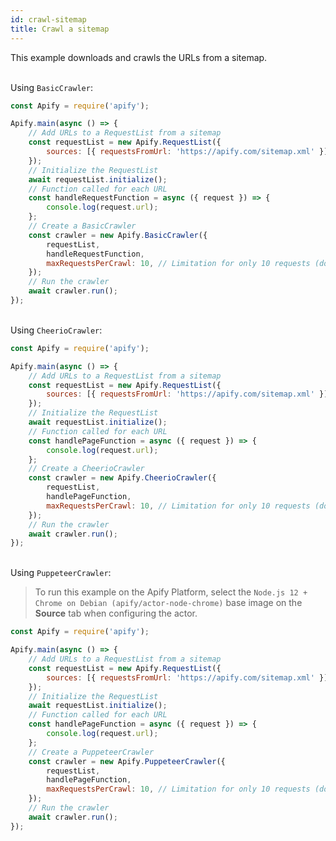 ```yaml
---
id: crawl-sitemap
title: Crawl a sitemap
---
```


This example downloads and crawls the URLs from a sitemap.

<!--DOCUSAURUS_CODE_TABS-->

<!-- BasicCrawler -->
\
Using `BasicCrawler`:

```javascript
const Apify = require('apify');

Apify.main(async () => {
    // Add URLs to a RequestList from a sitemap
    const requestList = new Apify.RequestList({
        sources: [{ requestsFromUrl: 'https://apify.com/sitemap.xml' }], // Sitemap url goes here
    });
    // Initialize the RequestList
    await requestList.initialize();
    // Function called for each URL
    const handleRequestFunction = async ({ request }) => {
        console.log(request.url);
    };
    // Create a BasicCrawler
    const crawler = new Apify.BasicCrawler({
        requestList,
        handleRequestFunction,
        maxRequestsPerCrawl: 10, // Limitation for only 10 requests (do not use if you want to crawl a sitemap)
    });
    // Run the crawler
    await crawler.run();
});
```

<!-- CheerioCrawler -->
\
Using `CheerioCrawler`:

```javascript
const Apify = require('apify');

Apify.main(async () => {
    // Add URLs to a RequestList from a sitemap
    const requestList = new Apify.RequestList({
        sources: [{ requestsFromUrl: 'https://apify.com/sitemap.xml' }], // Sitemap url goes here
    });
    // Initialize the RequestList
    await requestList.initialize();
    // Function called for each URL
    const handlePageFunction = async ({ request }) => {
        console.log(request.url);
    };
    // Create a CheerioCrawler
    const crawler = new Apify.CheerioCrawler({
        requestList,
        handlePageFunction,
        maxRequestsPerCrawl: 10, // Limitation for only 10 requests (do not use if you want to crawl a sitemap)
    });
    // Run the crawler
    await crawler.run();
});
```

<!-- PuppeteerCrawler -->
\
Using `PuppeteerCrawler`:

 > To run this example on the Apify Platform, select the `Node.js 12 + Chrome on Debian (apify/actor-node-chrome)` 
 >base image on the **Source** tab when configuring the actor.

```javascript
const Apify = require('apify');

Apify.main(async () => {
    // Add URLs to a RequestList from a sitemap
    const requestList = new Apify.RequestList({
        sources: [{ requestsFromUrl: 'https://apify.com/sitemap.xml' }], // Sitemap url goes here
    });
    // Initialize the RequestList
    await requestList.initialize();
    // Function called for each URL
    const handlePageFunction = async ({ request }) => {
        console.log(request.url);
    };
    // Create a PuppeteerCrawler
    const crawler = new Apify.PuppeteerCrawler({
        requestList,
        handlePageFunction,
        maxRequestsPerCrawl: 10, // Limitation for only 10 requests (do not use if you want to crawl a sitemap)
    });
    // Run the crawler
    await crawler.run();
});
```

<!--END_DOCUSAURUS_CODE_TABS-->
